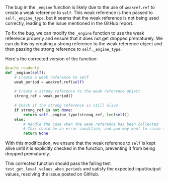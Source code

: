 The bug in the `_engine` function is likely due to the use of `weakref.ref` to create a weak reference to `self`. This weak reference is then passed to `self._engine_type`, but it seems that the weak reference is not being used correctly, leading to the issue mentioned in the GitHub report.

To fix the bug, we can modify the `_engine` function to use the weak reference properly and ensure that it does not get dropped prematurely. We can do this by creating a strong reference to the weak reference object and then passing the strong reference to `self._engine_type`.

Here's the corrected version of the function:

```python
@cache_readonly
def _engine(self):
    # Create a weak reference to self
    weak_period = weakref.ref(self)
    
    # Create a strong reference to the weak reference object
    strong_ref = weak_period()
    
    # Check if the strong reference is still alive
    if strong_ref is not None:
        return self._engine_type(strong_ref, len(self))
    else:
        # Handle the case when the weak reference has been collected
        # This could be an error condition, and you may want to raise an exception here
        return None
```

With this modification, we ensure that the weak reference to `self` is kept alive until it is explicitly checked in the function, preventing it from being dropped prematurely.

This corrected function should pass the failing test `test_get_level_values_when_periods` and satisfy the expected input/output values, resolving the issue posted on GitHub.